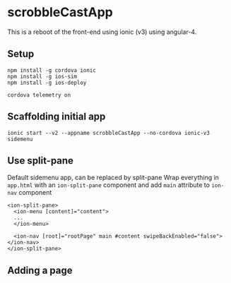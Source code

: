# scrobbleCastApp
This is a reboot of the front-end using ionic (v3) using angular-4.

## Setup
```
npm install -g cordova ionic
npm install -g ios-sim
npm install -g ios-deploy

cordova telemetry on
```

## Scaffolding initial app
```
ionic start --v2 --appname scrobbleCastApp --no-cordova ionic-v3 sidemenu 
```

## Use split-pane
Default sidemenu app, can be replaced by split-pane
Wrap everything in `app.html` with an `ion-split-pane` component and add `main` attribute to `ion-nav` component
```
<ion-split-pane>
  <ion-menu [content]="content">
  ...  
  </ion-menu>

  <ion-nav [root]="rootPage" main #content swipeBackEnabled="false"></ion-nav>
</ion-split-pane>
```

## Adding a page